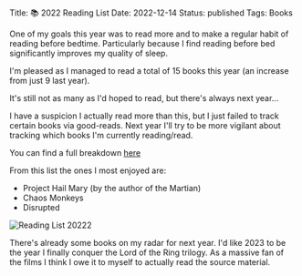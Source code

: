 Title: 📚 2022 Reading List
Date: 2022-12-14
Status: published
Tags: Books

One of my goals this year was to read more and to make a regular habit of
reading before bedtime. Particularly because I find reading before bed
significantly improves my quality of sleep.

I'm pleased as I managed to read a total of 15 books this year (an increase
from just 9 last year).

It's still not as many as I'd hoped to read, but there's always next year...

I have a suspicion I actually read more than this, but I just failed to track
certain books via good-reads. Next year I'll try to be more vigilant about
tracking which books I'm currently reading/read.

You can find a full breakdown
[here](https://www.goodreads.com/user/year_in_books/2022/41733297)

From this list the ones I most enjoyed are:
- Project Hail Mary (by the author of the Martian)
- Chaos Monkeys
- Disrupted

![Reading List 20222]({static}/images/www.goodreads.com_user_year_in_books_2022.png)

There's already some books on my radar for next year. I'd like 2023 to be the
year I finally conquer the Lord of the Ring trilogy. As a massive fan of the
films I think I owe it to myself to actually read the source material.
